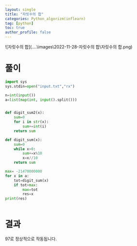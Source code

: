 ```yaml
---
layout: single
title: "자릿수의 합"
categories: Python_algorizm(inflearn)
tag: [python]
toc: true
author_profile: false
---
```



![자릿수의 합](..\..\images\2022-11-28-자릿수의 합\자릿수의 합.png)

# 풀이 


```python
import sys
sys.stdin=open("input.txt","rx")

n=int(input())
a=list(map(int, input().split()))


def digit_sum2(x):
    sum=0
    for i in str(x):
        sum+=int(i)
    return sum

def digit_sum(x):
    sum=0
    while x>0:
        sum+=x%10
        x=x//10
    return sum

max= -21470000000
for x in a:
    tot=digit_sum(x)
    if tot>max:
        max=tot
        res=x
print(res)
    
```
# 결과
  97로 정상적으로 작동됩니다.
